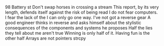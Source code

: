 98 Battery st
Don't swap horses in crossing a stream
This report, by its very length, defends itself against the risk of being read
I do not fear computers. I fear the lack of the
I can only go one way. I've not got a reverse gear
A good engineer thinks in reverse and asks himself about the stylistic consequences of the components and systems he proposes
 Half the lies they tell about me aren't true
Winning is only half of it. Having fun is the other half
Arrays are not pointers
strcpy
